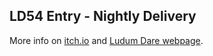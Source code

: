 ## LD54 Entry - Nightly Delivery

More info on [itch.io](https://franke333.itch.io/ld54) and [Ludum Dare webpage](https://ldjam.com/events/ludum-dare/54/nightly-delivery).
 
 
